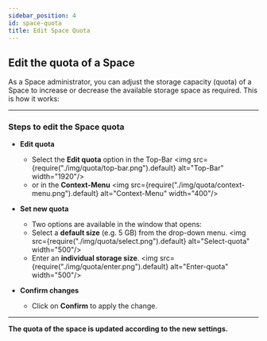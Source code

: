 ```yaml
---
sidebar_position: 4
id: space-quota
title: Edit Space Quota
---
```


## Edit the quota of a Space

As a Space administrator, you can adjust the storage capacity (quota) of a Space to increase or decrease the available storage space as required. This is how it works:

---

### Steps to edit the Space quota

- **Edit quota**
  - Select the **Edit quota** option in the Top-Bar
    <img src={require("./img/quota/top-bar.png").default} alt="Top-Bar" width="1920"/>
  - or in the **Context-Menu**
    <img src={require("./img/quota/context-menu.png").default} alt="Context-Menu" width="400"/>

- **Set new quota**
  - Two options are available in the window that opens:
  - Select a **default size** (e.g. 5 GB) from the drop-down menu.
    <img src={require("./img/quota/select.png").default} alt="Select-quota" width="500"/>
  - Enter an **individual storage size**.
    <img src={require("./img/quota/enter.png").default} alt="Enter-quota" width="500"/>

- **Confirm changes**
  - Click on **Confirm** to apply the change.

---

**The quota of the space is updated according to the new settings.**
